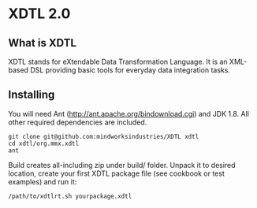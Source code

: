 # XDTL 2.0 

## What is XDTL

XDTL stands for eXtendable Data Transformation Language. It is an XML-based DSL providing basic tools for everyday data integration tasks.

## Installing

You will need Ant (http://ant.apache.org/bindownload.cgi) and JDK 1.8. All other required dependencies are included.

```
git clone git@github.com:mindworksindustries/XDTL xdtl
cd xdtl/org.mmx.xdtl
ant
```

Build creates all-including zip under build/ folder. Unpack it to desired location, create your first XDTL package file (see cookbook or test examples) and run it:

```
/path/to/xdtlrt.sh yourpackage.xdtl
```
